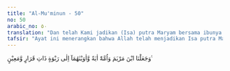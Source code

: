 ```yaml
---
title: "Al-Mu'minun - 50"
no: 50
arabic_no: ٥٠
translation: "Dan telah Kami jadikan (Isa) putra Maryam bersama ibunya sebagai suatu bukti yang nyata bagi (kebesaran Kami), dan Kami melindungi mereka di sebuah dataran tinggi, (tempat yang tenang, rindang dan banyak buah-buahan) dengan mata air yang mengalir."
tafsir: "Ayat ini menerangkan bahwa Allah telah menjadikan Isa putra Maryam sebagai tanda kekuasaan Allah yang dapat menciptakan seorang manusia hanya dari seorang ibu saja tanpa ayah, dan memberi kemampuan kepada seorang bayi berbicara sebelum waktunya, dan memberi mukjizat kepadanya, dapat menyembuhkan orang buta sejak lahir, menghidupkan orang yang sudah mati dari kuburannya, membuat burung dari tanah liat yang bisa terbang, dan sebagainya. Kelahiran Isa dari seorang ibu yaitu Maryam dijadikan bukti kekuasaan Allah, karena hamil tanpa disentuh manusia. Maryam dan putranya menjadi tanda kekuasaan Allah bagi seluruh manusia sebagaimana dalam firman-Nya:\n\nDan (ingatlah kisah Maryam) yang memelihara kehormatannya, lalu Kami tiupkan (roh) dari Kami ke dalam (tubuh)nya; Kami jadikan dia dan anaknya sebagai tanda (kebesaran Allah) bagi seluruh alam. (al- Anbiya'/21: 91)\n\nAllah menjelaskan bahwa Isa dan ibunya diberi tempat kediaman dan dilindungi di suatu dataran yang tinggi di daerah Palestina yang mempunyai padang rumput dan sumber air jernih yang mengalir. Nabi Isa dan Maryam selama hidupnya tidak pernah keluar dari Palestina atau Syam. Ada yang mengatakan bahwa Nabi Isa pergi ke Rabwah dekat Lahore di Pakistan dan meninggal dunia di sana, tetapi pendapat ini tidak mempunyai dasar sama sekali."
---
```

وَجَعَلْنَا ابْنَ مَرْيَمَ وَاُمَّهٗٓ اٰيَةً وَّاٰوَيْنٰهُمَآ اِلٰى رَبْوَةٍ ذَاتِ قَرَارٍ وَّمَعِيْنٍ ࣖ